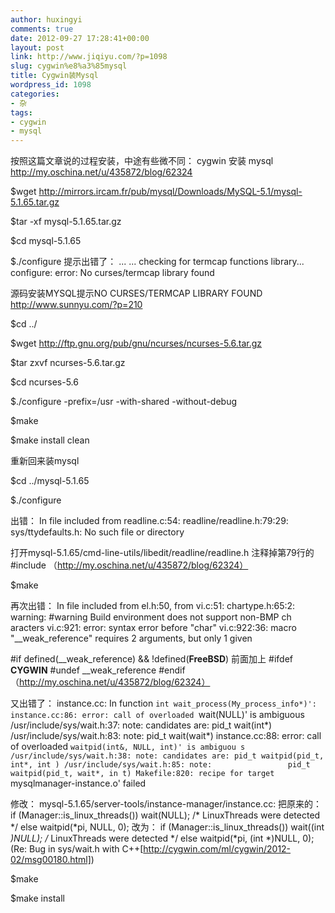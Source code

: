 ```yaml
---
author: huxingyi
comments: true
date: 2012-09-27 17:28:41+00:00
layout: post
link: http://www.jiqiyu.com/?p=1098
slug: cygwin%e8%a3%85mysql
title: Cygwin装Mysql
wordpress_id: 1098
categories:
- 杂
tags:
- cygwin
- mysql
---
```


按照这篇文章说的过程安装，中途有些微不同：
cygwin 安装 mysql
http://my.oschina.net/u/435872/blog/62324

$wget http://mirrors.ircam.fr/pub/mysql/Downloads/MySQL-5.1/mysql-5.1.65.tar.gz

$tar -xf mysql-5.1.65.tar.gz

$cd mysql-5.1.65

$./configure
提示出错了：
... ...
checking for termcap functions library... configure: error: No
curses/termcap library found

源码安装MYSQL提示NO CURSES/TERMCAP LIBRARY FOUND
http://www.sunnyu.com/?p=210

$cd ../

$wget http://ftp.gnu.org/pub/gnu/ncurses/ncurses-5.6.tar.gz

$tar zxvf ncurses-5.6.tar.gz

$cd ncurses-5.6

$./configure -prefix=/usr -with-shared -without-debug

$make

$make install clean

重新回来装mysql

$cd ../mysql-5.1.65

$./configure

出错：
In file included from readline.c:54:
readline/readline.h:79:29: sys/ttydefaults.h: No such file or directory

打开mysql-5.1.65/cmd-line-utils/libedit/readline/readline.h
注释掉第79行的#include 
（http://my.oschina.net/u/435872/blog/62324）

$make

再次出错：
In file included from el.h:50,
                 from vi.c:51:
chartype.h:65:2: warning: #warning Build environment does not support non-BMP ch
aracters
vi.c:921: error: syntax error before "char"
vi.c:922:36: macro "__weak_reference" requires 2 arguments, but only 1 given

#if defined(__weak_reference) && !defined(__FreeBSD__)
前面加上
#ifdef __CYGWIN__
#undef __weak_reference
#endif
（http://my.oschina.net/u/435872/blog/62324）

又出错了：
instance.cc: In function `int wait_process(My_process_info*)':
instance.cc:86: error: call of overloaded `wait(NULL)' is ambiguous
/usr/include/sys/wait.h:37: note: candidates are: pid_t wait(int*)
/usr/include/sys/wait.h:83: note:                 pid_t wait(wait*)
instance.cc:88: error: call of overloaded `waitpid(int&, NULL, int)' is ambiguou
s
/usr/include/sys/wait.h:38: note: candidates are: pid_t waitpid(pid_t, int*, int
)
/usr/include/sys/wait.h:85: note:                 pid_t waitpid(pid_t, wait*, in
t)
Makefile:820: recipe for target `mysqlmanager-instance.o' failed

修改：
mysql-5.1.65/server-tools/instance-manager/instance.cc:
把原来的：
  if (Manager::is_linux_threads())
    wait(NULL);                               /* LinuxThreads were detected */
  else
    waitpid(*pi, NULL, 0);
改为：
  if (Manager::is_linux_threads())
    wait((int *)NULL);                               /* LinuxThreads
were detected */
  else
    waitpid(*pi, (int *)NULL, 0);
(Re: Bug in sys/wait.h with
C++[http://cygwin.com/ml/cygwin/2012-02/msg00180.html])

$make

$make install
